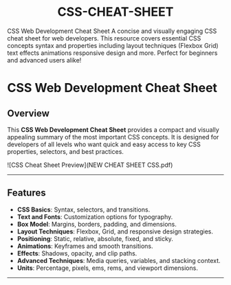 <h1 align="center" id="title">CSS-CHEAT-SHEET</h1>

<p id="description">CSS Web Development Cheat Sheet A concise and visually engaging CSS cheat sheet for web developers. This resource covers essential CSS concepts syntax and properties including layout techniques (Flexbox Grid) text effects animations responsive design and more. Perfect for beginners and advanced users alike!</p>

# CSS Web Development Cheat Sheet

## Overview
This **CSS Web Development Cheat Sheet** provides a compact and visually appealing summary of the most important CSS concepts. It is designed for developers of all levels who want quick and easy access to key CSS properties, selectors, and best practices.

![CSS Cheat Sheet Preview](NEW CHEAT SHEET CSS.pdf)

---

## Features
- **CSS Basics**: Syntax, selectors, and transitions.
- **Text and Fonts**: Customization options for typography.
- **Box Model**: Margins, borders, padding, and dimensions.
- **Layout Techniques**: Flexbox, Grid, and responsive design strategies.
- **Positioning**: Static, relative, absolute, fixed, and sticky.
- **Animations**: Keyframes and smooth transitions.
- **Effects**: Shadows, opacity, and clip paths.
- **Advanced Techniques**: Media queries, variables, and stacking context.
- **Units**: Percentage, pixels, ems, rems, and viewport dimensions.

---

